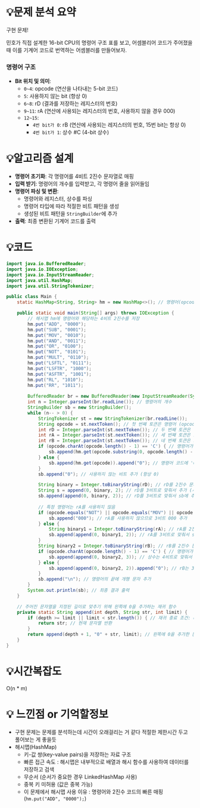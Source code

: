 # 💡**문제 분석 요약**

구현 문제!

민호가 직접 설계한 16-bit CPU의 명령어 구조 표를 보고, 어셈블리어 코드가 주어졌을 때 이를 기계어 코드로 번역하는 어셈블러를 만들어보자.

### 명령어 구조

- **Bit 위치 및 의미**:
    - `0~4`: opcode (연산을 나타내는 5-bit 코드)
    - `5`: 사용하지 않는 bit (항상 0)
    - `6~8`: rD (결과를 저장하는 레지스터의 번호)
    - `9~11`: rA (연산에 사용되는 레지스터의 번호, 사용하지 않을 경우 000)
    - `12~15`:
        - `4번 bit가 0`: rB (연산에 사용되는 레지스터의 번호, 15번 bit는 항상 0)
        - `4번 bit가 1`: 상수 #C (4-bit 상수)

# 💡**알고리즘 설계**

- **명령어 초기화**: 각 명령어를 4비트 2진수 문자열로 매핑
- **입력 받기**: 명령어의 개수를 입력받고, 각 명령어 줄을 읽어들임
- **명령어 파싱 및 변환**:
    - 명령어와 레지스터, 상수를 파싱
    - 명령어 타입에 따라 적절한 비트 패턴을 생성
    - 생성된 비트 패턴을 `StringBuilder`에 추가
- **출력**: 최종 변환된 기계어 코드를 출력

# 💡코드

```java
import java.io.BufferedReader;
import java.io.IOException; 
import java.io.InputStreamReader; 
import java.util.HashMap; 
import java.util.StringTokenizer; 

public class Main {
    static HashMap<String, String> hm = new HashMap<>(); // 명령어(opcode)와 해당 4비트 2진수를 매핑하는 해시맵

    public static void main(String[] args) throws IOException {
        // 해시맵 hm에 명령어와 해당하는 4비트 2진수를 저장
        hm.put("ADD", "0000");
        hm.put("SUB", "0001");
        hm.put("MOV", "0010");
        hm.put("AND", "0011");
        hm.put("OR", "0100");
        hm.put("NOT", "0101");
        hm.put("MULT", "0110");
        hm.put("LSFTL", "0111");
        hm.put("LSFTR", "1000");
        hm.put("ASFTR", "1001");
        hm.put("RL", "1010");
        hm.put("RR", "1011");
        
        BufferedReader br = new BufferedReader(new InputStreamReader(System.in)); 
        int n = Integer.parseInt(br.readLine()); // 명령어의 개수
        StringBuilder sb = new StringBuilder(); 
        while (n-- > 0) { 
            StringTokenizer st = new StringTokenizer(br.readLine()); 
            String opcode = st.nextToken(); // 첫 번째 토큰은 명령어 (opcode)
            int rD = Integer.parseInt(st.nextToken()); // 두 번째 토큰은 목적지 레지스터 (rD)
            int rA = Integer.parseInt(st.nextToken()); // 세 번째 토큰은 소스 레지스터 1 (rA)
            int rB = Integer.parseInt(st.nextToken()); // 네 번째 토큰은 소스 레지스터 2 또는 상수 (rB 또는 #C)
            if (opcode.charAt(opcode.length() - 1) == 'C') { // 명령어가 상수를 사용하는지 확인 (마지막 문자가 'C'인지 확인)
                sb.append(hm.get(opcode.substring(0, opcode.length() - 1))).append("1"); // 'C'를 제외한 명령어 코드에 '1' 추가
            } else {
                sb.append(hm.get(opcode)).append("0"); // 명령어 코드에 '0' 추가
            }
            sb.append("0"); // 사용하지 않는 비트 추가 (항상 0)

            String binary = Integer.toBinaryString(rD); // rD를 2진수 문자열로 변환
            String s = append(0, binary, 2); // rD를 3비트로 맞춰서 추가 (사용할 변수를 s로 저장)
            sb.append(append(0, binary, 2)); // rD를 3비트로 맞춰서 sb에 추가
            
            // 특정 명령어는 rA를 사용하지 않음
            if (opcode.equals("NOT") || opcode.equals("MOV") || opcode.equals("MOVC")) {
                sb.append("000"); // rA를 사용하지 않으므로 3비트 000 추가
            } else {
                String binary1 = Integer.toBinaryString(rA); // rA를 2진수 문자열로 변환
                sb.append(append(0, binary1, 2)); // rA를 3비트로 맞춰서 sb에 추가
            }
            String binary2 = Integer.toBinaryString(rB); // rB를 2진수 문자열로 변환
            if (opcode.charAt(opcode.length() - 1) == 'C') { // 명령어가 상수를 사용하는지 확인
                sb.append(append(0, binary2, 3)); // 상수는 4비트로 맞춰서 추가
            } else {
                sb.append(append(0, binary2, 2)).append("0"); // rB는 3비트로 맞추고 마지막 비트는 0 추가
            }
            sb.append("\n"); // 명령어의 끝에 개행 문자 추가
        }
        System.out.println(sb); // 최종 결과 출력
    }

    // 주어진 문자열을 지정된 길이로 맞추기 위해 왼쪽에 0을 추가하는 재귀 함수
    private static String append(int depth, String str, int limit) {
        if (depth >= limit || limit < str.length()) { // 재귀 종료 조건: depth가 limit 이상이거나, str의 길이가 limit 이상인 경우
            return str; // 현재 문자열 반환
        }
        return append(depth + 1, "0" + str, limit); // 왼쪽에 0을 추가한 문자열로 재귀 호출
    }
}
```

# 💡시간복잡도

O(n * m)

# 💡 느낀점 or 기억할정보

- 구현 문제는 문제를 분석하는데 시간이 오래걸리는 거 같다 적절한 제한시간 두고 풀어보는 게 좋을듯
- 해시맵(HashMap)
    - 키-값 쌍(key-value pairs)을 저장하는 자료 구조
    - 빠른 접근 속도 : 해시맵은 내부적으로 배열과 해시 함수를 사용하여 데이터를 저장하고 검색
    - 무순서 (순서가 중요한 경우 LinkedHashMap 사용)
    - 중복 키 미허용 (값은 중복 가능)
    - 이 문제에서 해시맵 사용 이유 : 명령어와 2진수 코드의 빠른 매핑 (`hm.put("ADD", "0000");`)
